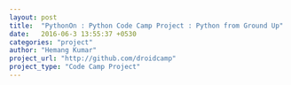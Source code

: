 ```yaml
---
layout: post
title:  "PythonOn : Python Code Camp Project : Python from Ground Up"
date:   2016-06-3 13:55:37 +0530
categories: "project"
author: "Hemang Kumar"
project_url: "http://github.com/droidcamp"
project_type: "Code Camp Project"
---
```

